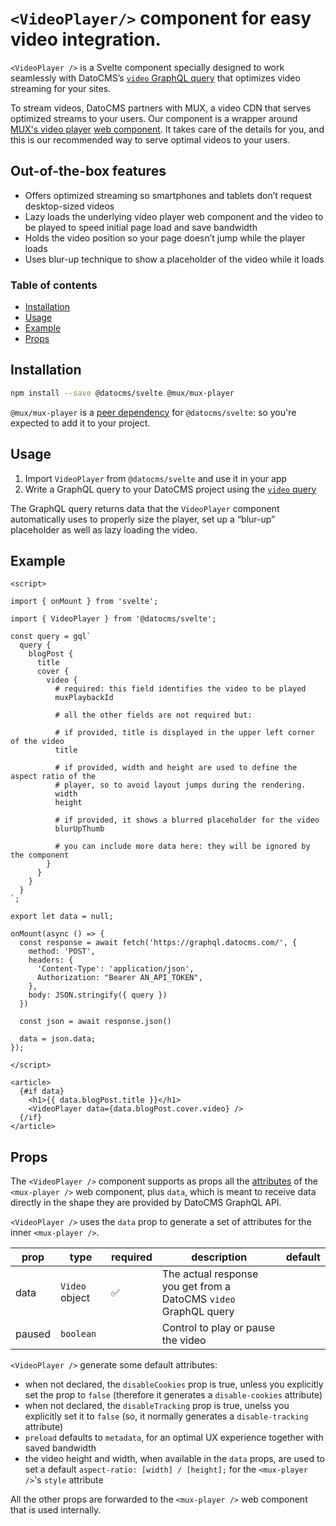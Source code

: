 # `<VideoPlayer/>` component for easy video integration.

`<VideoPlayer />` is a Svelte component specially designed to work seamlessly
with DatoCMS’s [`video` GraphQL
query](https://www.datocms.com/docs/content-delivery-api/images-and-videos#videos)
that optimizes video streaming for your sites.

To stream videos, DatoCMS partners with MUX, a video CDN that serves optimized
streams to your users. Our component is a wrapper around [MUX's video
player](https://github.com/muxinc/elements/blob/main/packages/mux-player/README.md)
[web
component](https://developer.mozilla.org/en-US/docs/Web/API/Web_components). It
takes care of the details for you, and this is our recommended way to serve
optimal videos to your users.

## Out-of-the-box features

- Offers optimized streaming so smartphones and tablets don’t request desktop-sized videos
- Lazy loads the underlying video player web component and the video to be
  played to speed initial page load and save bandwidth
- Holds the video position so your page doesn’t jump while the player loads
- Uses blur-up technique to show a placeholder of the video while it loads

### Table of contents

<!-- START doctoc generated TOC please keep comment here to allow auto update -->
<!-- DON'T EDIT THIS SECTION, INSTEAD RE-RUN doctoc TO UPDATE -->

- [Installation](#installation)
- [Usage](#usage)
- [Example](#example)
- [Props](#props)

<!-- END doctoc generated TOC please keep comment here to allow auto update -->

## Installation

```sh {"id":"01HP46D8MDP5Y76HY788MWNDMX"}
npm install --save @datocms/svelte @mux/mux-player
```

`@mux/mux-player` is a [peer dependency](https://docs.npmjs.com/cli/v10/configuring-npm/package-json#peerdependencies) for `@datocms/svelte`: so you're expected to add it to your project.

## Usage

1. Import `VideoPlayer` from `@datocms/svelte` and use it in your app
2. Write a GraphQL query to your DatoCMS project using the [`video` query](https://www.datocms.com/docs/content-delivery-api/images-and-videos#videos)

The GraphQL query returns data that the `VideoPlayer` component automatically uses to properly size the player, set up a “blur-up” placeholder as well as lazy loading the video.

## Example

```svelte {"id":"01HP46D8MDP5Y76HY78BNPWHB2"}
<script>

import { onMount } from 'svelte';

import { VideoPlayer } from '@datocms/svelte';

const query = gql`
  query {
    blogPost {
      title
      cover {
        video {
          # required: this field identifies the video to be played
          muxPlaybackId

          # all the other fields are not required but:

          # if provided, title is displayed in the upper left corner of the video
          title

          # if provided, width and height are used to define the aspect ratio of the
          # player, so to avoid layout jumps during the rendering.
          width
          height

          # if provided, it shows a blurred placeholder for the video
          blurUpThumb

          # you can include more data here: they will be ignored by the component
        }
      }
    }
  }
`;

export let data = null;

onMount(async () => {
  const response = await fetch('https://graphql.datocms.com/', {
    method: 'POST',
    headers: {
      'Content-Type': 'application/json',
      Authorization: "Bearer AN_API_TOKEN",
    },
    body: JSON.stringify({ query })
  })

  const json = await response.json()

  data = json.data;
});

</script>

<article>
  {#if data}
    <h1>{{ data.blogPost.title }}</h1>
    <VideoPlayer data={data.blogPost.cover.video} />
  {/if}
</article>
```

## Props

The `<VideoPlayer />` component supports as props all the [attributes](https://github.com/muxinc/elements/blob/main/packages/mux-player/REFERENCE.md)
of the `<mux-player />` web component, plus
`data`, which is meant to receive data directly in the shape they are provided
by DatoCMS GraphQL API.

`<VideoPlayer />` uses the `data` prop to generate a set of attributes for the
inner `<mux-player />`.

| prop   | type           | required           | description                                                      | default |
| ------ | -------------- | ------------------ | ---------------------------------------------------------------- | ------- |
| data   | `Video` object | :white_check_mark: | The actual response you get from a DatoCMS `video` GraphQL query |         |
| paused | `boolean`      |                    | Control to play or pause the video                               |         |

`<VideoPlayer />` generate some default attributes:

- when not declared, the `disableCookies` prop is true, unless you explicitly
  set the prop to `false` (therefore it generates a `disable-cookies` attribute)
- when not declared, the `disableTracking` prop is true, unelss you explicitly
  set it to `false` (so, it normally generates a `disable-tracking` attribute)
- `preload` defaults to `metadata`, for an optimal UX experience together with saved bandwidth
- the video height and width, when available in the `data` props, are used to
  set a default `aspect-ratio: [width] / [height];` for the `<mux-player />`'s
  `style` attribute

All the other props are forwarded to the `<mux-player />` web component that is used internally.
